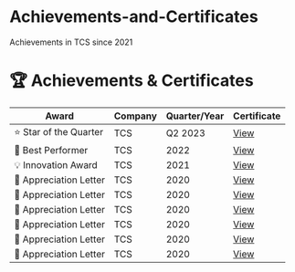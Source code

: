 # Achievements-and-Certificates
Achievements in TCS since 2021
# 🏆 Achievements & Certificates

| Award | Company | Quarter/Year | Certificate |
|--------|----------|--------------|--------------|
| ⭐ Star of the Quarter | TCS | Q2 2023 | [View](https://github.com/gaurishubham03-glitch/Achievements-and-Certificates/blob/main/Appreciation_Certificate_2022.pdf) |
| 🥇 Best Performer | TCS | 2022 | [View](./certificates/best-performer-2022.pdf) |
| 💡 Innovation Award | TCS | 2021 | [View](./certificates/innovation-award.pdf) |
| 🙌 Appreciation Letter | TCS | 2020 | [View](./certificates/appreciation-letter.pdf) |
| 🙌 Appreciation Letter | TCS | 2020 | [View](./certificates/appreciation-letter.pdf) |
| 🙌 Appreciation Letter | TCS | 2020 | [View](./certificates/appreciation-letter.pdf) |
| 🙌 Appreciation Letter | TCS | 2020 | [View](./certificates/appreciation-letter.pdf) |
| 🙌 Appreciation Letter | TCS | 2020 | [View](./certificates/appreciation-letter.pdf) |
| 🙌 Appreciation Letter | TCS | 2020 | [View](./certificates/appreciation-letter.pdf) |
